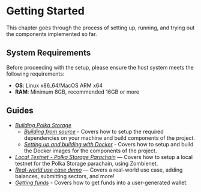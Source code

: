 # Getting Started

This chapter goes through the process of setting up, running, and trying out the components implemented so far.

## System Requirements

Before proceeding with the setup, please ensure the host system meets the following requirements:

- **OS**: Linux x86_64/MacOS ARM x64
- **RAM**: Minimum 8GB, recommended 16GB or more

## Guides

- [_Building Polka Storage_](./building/index.md)
  - [_Building from source_](./building/source.md) - Covers how to setup the required dependencies on your machine and build components of the project.
  - [_Setting up and building with Docker_](./building/docker.md) - Covers how to setup and build the Docker images for the components of the project.
- [_Local Testnet - Polka Storage Parachain_](local-testnet.md) — Covers how to setup a local testnet for the Polka Storage parachain, using Zombienet.
- [_Real-world use case demo_](demo.md) — Covers a real-world use case, adding balances, submitting sectors, and more!
- [_Getting funds_](getting-funds.md) - Covers how to get funds into a user-generated wallet.
